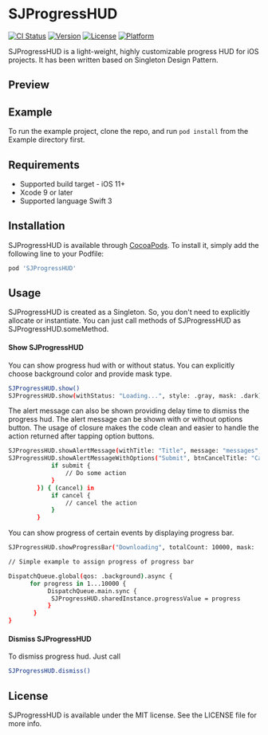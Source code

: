 # SJProgressHUD

[![CI Status](https://img.shields.io/travis/sahik.joshi@gmail.com/SJProgressHUD.svg?style=flat)](https://travis-ci.org/sahik.joshi@gmail.com/SJProgressHUD)
[![Version](https://img.shields.io/cocoapods/v/SJProgressHUD.svg?style=flat)](https://cocoapods.org/pods/SJProgressHUD)
[![License](https://img.shields.io/cocoapods/l/SJProgressHUD.svg?style=flat)](https://cocoapods.org/pods/SJProgressHUD)
[![Platform](https://img.shields.io/cocoapods/p/SJProgressHUD.svg?style=flat)](https://cocoapods.org/pods/SJProgressHUD)

SJProgressHUD is a light-weight, highly customizable progress HUD for iOS projects. It has been written based on Singleton Design Pattern.

## Preview

## Example

To run the example project, clone the repo, and run `pod install` from the Example directory first.

## Requirements

- Supported build target - iOS 11+
- Xcode 9 or later
- Supported language Swift 3

## Installation

SJProgressHUD is available through [CocoaPods](https://cocoapods.org). To install
it, simply add the following line to your Podfile:

```ruby
pod 'SJProgressHUD'
```
## Usage
SJProgressHUD is created as a Singleton. So, you don't need to explicitly allocate or instantiate. You can just call methods of SJProgressHUD as SJProgressHUD.someMethod.

#### Show SJProgressHUD 
You can show progress hud with or without status. You can explicitly choose background color and provide mask type.
```bash
SJProgressHUD.show()
SJProgressHUD.show(withStatus: "Loading...", style: .gray, mask: .dark)
```
The alert message can also be shown providing delay time to dismiss the progress hud. The alert message can be shown with or without options button. The usage of closure makes the code clean and easier to handle the action returned after tapping option buttons.
```bash
SJProgressHUD.showAlertMessage(withTitle: "Title", message: "messages", delay: 3, mask: .dark)
SJProgressHUD.showAlertMessageWithOptions("Submit", btnCancelTitle: "Cancel", message: "Do you proceed further?", maskType: .dark, okAction: { (submit) in
            if submit {
                // Do some action
            }
        }) { (cancel) in
            if cancel {
                // cancel the action
            }
        }
```

You can show progress of certain events by displaying progress bar.
```bash
SJProgressHUD.showProgressBar("Downloading", totalCount: 10000, mask: .dark)

// Simple example to assign progress of progress bar

DispatchQueue.global(qos: .background).async {
      for progress in 1...10000 {
           DispatchQueue.main.sync {
            SJProgressHUD.sharedInstance.progressValue = progress
           }
       }
}
```

#### Dismiss SJProgressHUD 
To dismiss progress hud. Just call

```bash
SJProgressHUD.dismiss()
```

## License

SJProgressHUD is available under the MIT license. See the LICENSE file for more info.
